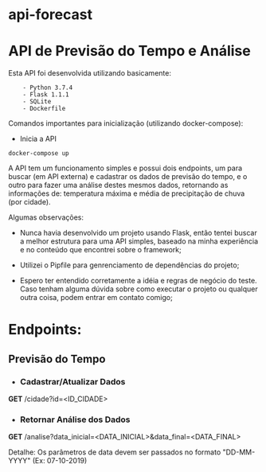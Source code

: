 # api-forecast

<h1>API de Previsão do Tempo e Análise</h1>

Esta API foi desenvolvida utilizando basicamente:
```
    - Python 3.7.4
    - Flask 1.1.1
    - SQLite
    - Dockerfile
```

Comandos importantes para inicialização (utilizando docker-compose):

- Inicia a API 
```
docker-compose up
```

A API tem um funcionamento simples e possui dois endpoints, um para buscar (em API externa) e cadastrar os dados de previsão do tempo, e o outro para fazer uma análise destes mesmos dados, retornando as informações de: temperatura máxima e média de precipitação de chuva (por cidade).

Algumas observações:

- Nunca havia desenvolvido um projeto usando Flask, então tentei buscar a melhor estrutura para uma API simples, baseado na minha experiência e no conteúdo que encontrei sobre o framework;

- Utilizei o Pipfile para genrenciamento de dependências do projeto;

- Espero ter entendido corretamente a idéia e regras de negócio do teste. Caso tenham alguma dúvida sobre como executar o projeto ou qualquer outra coisa, podem entrar em contato comigo;

<h1>Endpoints:</h1>

<h2>Previsão do Tempo</h2>

- <h3>Cadastrar/Atualizar Dados</h3>
__GET__ /cidade?id=<ID_CIDADE>

- <h3>Retornar Análise dos Dados</h3>
__GET__ /analise?data_inicial=<DATA_INICIAL>&data_final=<DATA_FINAL>

Detalhe: Os parâmetros de data devem ser passados no formato "DD-MM-YYYY" (Ex: 07-10-2019)